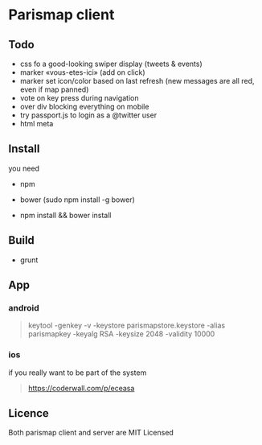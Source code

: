# Parismap client
## Todo

* css fo a good-looking swiper display (tweets & events)
* marker «vous-etes-ici» (add on click)
* marker set icon/color based on last refresh (new messages are all red, even if map panned)
* vote on key press during navigation
* over div blocking everything on mobile
* try passport.js to login as a @twitter user
* html meta 

## Install

you need

* npm
* bower (sudo npm install -g bower)

* npm install && bower install

## Build

- grunt

## App
### android
> keytool -genkey -v -keystore parismapstore.keystore -alias parismapkey -keyalg RSA -keysize 2048 -validity 10000

### ios
if you really want to be part of the system
> https://coderwall.com/p/eceasa

## Licence
Both parismap client and server are MIT Licensed